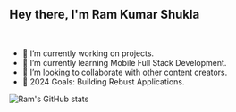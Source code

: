 ## Hey there, I'm Ram Kumar Shukla
<br>

- 🔭 I’m currently working on projects.
- 🌱 I’m currently learning Mobile Full Stack Development.
- :dancers: I’m looking to collaborate with other content creators.
- :goal_net: 2024 Goals: Building Rebust Applications.

![Ram's GitHub stats](https://github-readme-stats.vercel.app/api?username=ramkshukla&show_icons=true&theme=radical)
